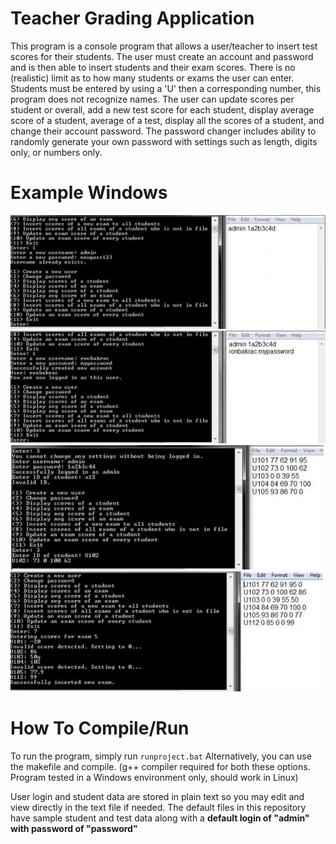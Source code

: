 # Teacher Grading Application

This program is a console program that allows a user/teacher to insert test scores for their students. The user must create an account and password and is then able to insert students and their exam scores. There is no (realistic) limit as to how many students or exams the user can enter. Students must be entered by using a 'U' then a corresponding number, this program does not recognize names. The user can update scores per student or overall, add a new test score for each student, display average score of a student, average of a test, display all the scores of a student, and change their account password. The password changer includes ability to randomly generate your own password with settings such as length, digits only, or numbers only.

# Example Windows
<img src="./Example Pictures/pr1.png">
<img src="./Example Pictures/pr2.PNG">
<img src="./Example Pictures/pr3.PNG">
<img src="./Example Pictures/pr4.PNG">

# How To Compile/Run
To run the program, simply run ``runproject.bat``
Alternatively, you can use the makefile and compile.
(g++ compiler required for both these options. Program tested in a Windows environment only, should work in Linux)

User login and student data are stored in plain text so you may edit and view directly in the text file if needed. The default files in this repository have sample student and test data along with a <strong>default login of "admin" with password of "password"</strong>
